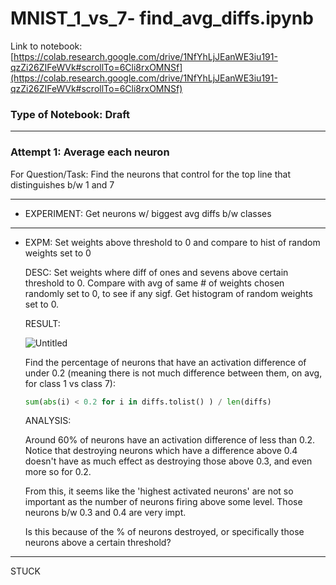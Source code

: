 # MNIST_1_vs_7- find_avg_diffs.ipynb

Link to notebook: [https://colab.research.google.com/drive/1NfYhLjJEanWE3iu191-qzZi26ZIFeWVk#scrollTo=6Cli8rxOMNSf](https://colab.research.google.com/drive/1NfYhLjJEanWE3iu191-qzZi26ZIFeWVk#scrollTo=6Cli8rxOMNSf)

### Type of Notebook: Draft

---

### **Attempt 1: Average each neuron**

For Question/Task: Find the neurons that control for the top line that distinguishes b/w 1 and 7

---

- EXPERIMENT: Get neurons w/ biggest avg diffs b/w classes
    
    

---

- EXPM: Set weights above threshold to 0 and compare to hist of random weights set to 0
    
    DESC: Set weights where diff of ones and sevens above certain threshold to 0. Compare with avg of same # of weights chosen randomly set to 0, to see if any sigf. Get histogram of random weights set to 0.
    
    RESULT: 
    
    ![Untitled](MNIST_1_vs_7-%20find_avg_diffs%20ipynb%20ddf4463fc3374e91ad6ccaadbd8a2e97/Untitled.png)
    
    Find the percentage of neurons that have an activation difference of under 0.2 (meaning there is not much difference between them, on avg, for class 1 vs class 7):
    
    ```python
    sum(abs(i) < 0.2 for i in diffs.tolist() ) / len(diffs)
    ```
    
    ANALYSIS:
    
    Around 60% of neurons have an activation difference of less than 0.2. Notice that destroying neurons which have a difference above 0.4 doesn't have as much effect as destroying those above 0.3, and even more so for 0.2.
    
    From this, it seems like the 'highest activated neurons' are not so important as the number of neurons firing above some level. Those neurons b/w 0.3 and 0.4 are very impt.
    
    Is this because of the % of neurons destroyed, or specifically those neurons above a certain threshold?
    

---

STUCK